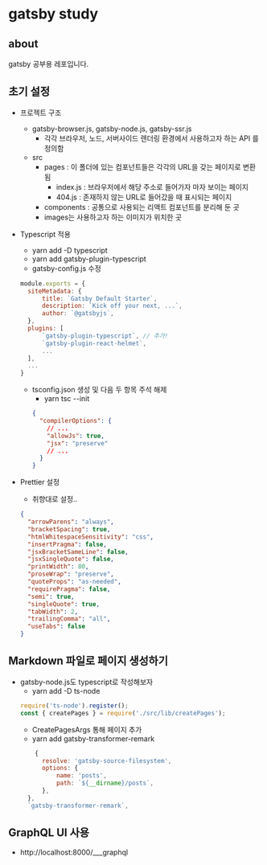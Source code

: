 # gatsby study

## about

gatsby 공부용 레포입니다.

## 초기 설정

- 프로젝트 구조

  - gatsby-browser.js, gatsby-node.js, gatsby-ssr.js
    - 각각 브라우저, 노드, 서버사이드 렌더링 환경에서 사용하고자 하는 API 를 정의함
  - src
    - pages : 이 폴더에 있는 컴포넌트들은 각각의 URL을 갖는 페이지로 변환됨
      - index.js : 브라우저에서 해당 주소로 들어가자 마자 보이는 페이지
      - 404.js : 존재하지 않는 URL로 들어갔을 때 표시되는 페이지
    - components : 공통으로 사용되는 리액트 컴포넌트를 분리해 둔 곳
    - images는 사용하고자 하는 이미지가 위치한 곳

- Typescript 적용

  - yarn add -D typescript
  - yarn add gatsby-plugin-typescript
  - gatsby-config.js 수정

  ```js
  module.exports = {
    siteMetadata: {
        title: `Gatsby Default Starter`,
        description: `Kick off your next, ...`,
        author: `@gatsbyjs`,
    },
    plugins: [
        `gatsby-plugin-typescript`, // 추가!
        `gatsby-plugin-react-helmet`,
        ...
    ],
    ...
  }
  ```

  - tsconfig.json 생성 및 다음 두 항목 주석 해제
    - yarn tsc --init
    ```json
    {
      "compilerOptions": {
        // ...
        "allowJs": true,
        "jsx": "preserve"
        // ...
      }
    }
    ```

- Prettier 설정

  - 취향대로 설정..

  ```json
  {
    "arrowParens": "always",
    "bracketSpacing": true,
    "htmlWhitespaceSensitivity": "css",
    "insertPragma": false,
    "jsxBracketSameLine": false,
    "jsxSingleQuote": false,
    "printWidth": 80,
    "proseWrap": "preserve",
    "quoteProps": "as-needed",
    "requirePragma": false,
    "semi": true,
    "singleQuote": true,
    "tabWidth": 2,
    "trailingComma": "all",
    "useTabs": false
  }
  ```

## Markdown 파일로 페이지 생성하기

- gatsby-node.js도 typescript로 작성해보자
  - yarn add -D ts-node
  ```js
  require('ts-node').register();
  const { createPages } = require('./src/lib/createPages');
  ```
  - CreatePagesArgs 통해 페이지 추가
  - yarn add gatsby-transformer-remark
  ```js
      {
        resolve: 'gatsby-source-filesystem',
        options: {
            name: 'posts',
            path: `${__dirname}/posts`,
        },
    },
    `gatsby-transformer-remark`,
  ```

## GraphQL UI 사용

- http://localhost:8000/\_\_\_graphql

